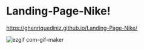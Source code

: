 # Landing-Page-Nike!


https://ghenriquediniz.github.io/Landing-Page-Nike/


![ezgif com-gif-maker](https://user-images.githubusercontent.com/110628541/201994904-078ec102-859d-4f1d-bdef-e35fbccce864.gif)
